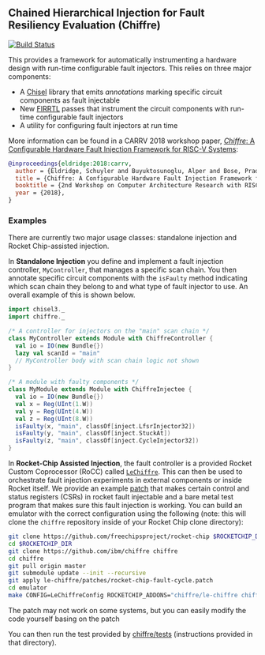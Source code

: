 ## Chained Hierarchical Injection for Fault Resiliency Evaluation (Chiffre)

[![Build Status](https://travis-ci.com/IBM/chiffre.svg?branch=master)](https://travis-ci.com/IBM/chiffre)

This provides a framework for automatically instrumenting a hardware design with run-time configurable fault injectors.
This relies on three major components:
  * A [Chisel](https://github.com/freechipsproject/chisel3) library that emits _annotations_ marking specific circuit components as fault injectable
  * New [FIRRTL](https://github.com/freechipsproject/firrtl) passes that instrument the circuit components with run-time configurable fault injectors
  * A utility for configuring fault injectors at run time

More information can be found in a CARRV 2018 workshop paper, [_Chiffre_: A Configurable Hardware Fault Injection Framework for RISC-V Systems](https://carrv.github.io/2018/papers/CARRV_2018_paper_2.pdf):

``` bibtex
@inproceedings{eldridge:2018:carrv,
  author = {Eldridge, Schuyler and Buyuktosunoglu, Alper and Bose, Pradip},
  title = {Chiffre: A Configurable Hardware Fault Injection Framework for RISC-V Systems},
  booktitle = {2nd Workshop on Computer Architecture Research with RISC-V (CARRV '18)},
  year = {2018},
}
```

### Examples

There are currently two major usage classes: standalone injection and Rocket Chip-assisted injection.

In __Standalone Injection__ you define and implement a fault injection controller, `MyController`, that manages a specific scan chain.
You then annotate specific circuit components with the `isFaulty` method indicating which scan chain they belong to and what type of fault injector to use.
An overall example of this is shown below.

``` scala
import chisel3._
import chiffre._

/* A controller for injectors on the "main" scan chain */
class MyController extends Module with ChiffreController {
  val io = IO(new Bundle{})
  lazy val scanId = "main"
  // MyController body with scan chain logic not shown
}

/* A module with faulty components */
class MyModule extends Module with ChiffreInjectee {
  val io = IO(new Bundle{})
  val x = Reg(UInt(1.W))
  val y = Reg(UInt(4.W))
  val z = Reg(UInt(8.W))
  isFaulty(x, "main", classOf[inject.LfsrInjector32])
  isFaulty(y, "main", classOf[inject.StuckAt])
  isFaulty(z, "main", classOf[inject.CycleInjector32])
}
```

In __Rocket-Chip Assisted Injection__, the fault controller is a provided Rocket Custom Coprocessor (RoCC) called [`LeChiffre`](le-chiffre/src/main/scala/chiffre/LeChiffre.scala).
This can then be used to orchestrate fault injection experiments in external components or inside Rocket itself.
We provide an example [patch](le-chiffre/patches/rocket-chip-fault-cycle.patch) that makes certain control and status registers (CSRs) in rocket fault injectable and a bare metal test program that makes sure this fault injection is working.
You can build an emulator with the correct configuration using the following (note: this will clone the `chiffre` repository inside of your Rocket Chip clone directory):

``` bash
git clone https://github.com/freechipsproject/rocket-chip $ROCKETCHIP_DIR
cd $ROCKETCHIP_DIR
git clone https://github.com/ibm/chiffre chiffre
cd chiffre
git pull origin master
git submodule update --init --recursive
git apply le-chiffre/patches/rocket-chip-fault-cycle.patch
cd emulator
make CONFIG=LeChiffreConfig ROCKETCHIP_ADDONS="chiffre/le-chiffre chiffre"
```
The patch may not work on some systems, but you can easily modify the code yourself basing on the patch

You can then run the test provided by [chiffre/tests](tests) (instructions provided in that directory).
